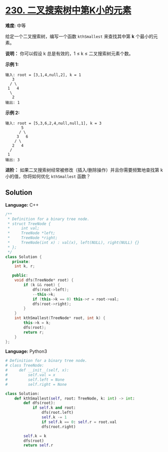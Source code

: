 # [230. 二叉搜索树中第K小的元素](https://leetcode-cn.com/problems/kth-smallest-element-in-a-bst/)

**难度:** 中等

给定一个二叉搜索树，编写一个函数 `kthSmallest` 来查找其中第 **k** 个最小的元素。

 **说明：** 你可以假设 k 总是有效的，1 ≤ k ≤ 二叉搜索树元素个数。

 **示例 1:** 

```
输入: root = [3,1,4,null,2], k = 1
   3
  / \
 1   4
  \
   2
输出: 1
```

 **示例 2:** 

```
输入: root = [5,3,6,2,4,null,null,1], k = 3
       5
      / \
     3   6
    / \
   2   4
  /
 1
输出: 3
```

 **进阶：** 如果二叉搜索树经常被修改（插入/删除操作）并且你需要频繁地查找第 k 小的值，你将如何优化 `kthSmallest` 函数？

## Solution


**Language:** C++
```C++
/**
 * Definition for a binary tree node.
 * struct TreeNode {
 *     int val;
 *     TreeNode *left;
 *     TreeNode *right;
 *     TreeNode(int x) : val(x), left(NULL), right(NULL) {}
 * };
 */
class Solution {
   private:
    int k, r;

   public:
    void dfs(TreeNode* root) {
        if (k && root) {
            dfs(root->left);
            --this->k;
            if (this->k == 0) this->r = root->val;
            dfs(root->right);
        }
    }
    int kthSmallest(TreeNode* root, int k) {
        this->k = k;
        dfs(root);
        return r;
    }
};

```

**Language:** Python3
```Python
# Definition for a binary tree node.
# class TreeNode:
#     def __init__(self, x):
#         self.val = x
#         self.left = None
#         self.right = None

class Solution:
    def kthSmallest(self, root: TreeNode, k: int) -> int:
        def dfs(root):
            if self.k and root:
                dfs(root.left)
                self.k -= 1
                if self.k == 0: self.r = root.val
                dfs(root.right)

        self.k = k
        dfs(root)
        return self.r

```